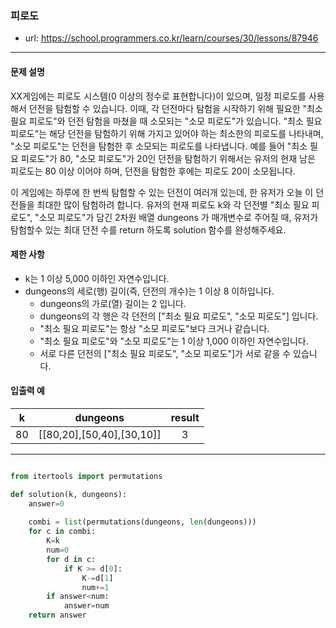 ### 피로도

 - url: https://school.programmers.co.kr/learn/courses/30/lessons/87946
 
 --------
 
#### 문제 설명
XX게임에는 피로도 시스템(0 이상의 정수로 표현합니다)이 있으며, 일정 피로도를 사용해서 던전을 탐험할 수 있습니다. 이때, 각 던전마다 탐험을 시작하기 위해 필요한 "최소 필요 피로도"와 던전 탐험을 마쳤을 때 소모되는 "소모 피로도"가 있습니다. "최소 필요 피로도"는 해당 던전을 탐험하기 위해 가지고 있어야 하는 최소한의 피로도를 나타내며, "소모 피로도"는 던전을 탐험한 후 소모되는 피로도를 나타냅니다. 예를 들어 "최소 필요 피로도"가 80, "소모 피로도"가 20인 던전을 탐험하기 위해서는 유저의 현재 남은 피로도는 80 이상 이어야 하며, 던전을 탐험한 후에는 피로도 20이 소모됩니다.

이 게임에는 하루에 한 번씩 탐험할 수 있는 던전이 여러개 있는데, 한 유저가 오늘 이 던전들을 최대한 많이 탐험하려 합니다. 유저의 현재 피로도 k와 각 던전별 "최소 필요 피로도", "소모 피로도"가 담긴 2차원 배열 dungeons 가 매개변수로 주어질 때, 유저가 탐험할수 있는 최대 던전 수를 return 하도록 solution 함수를 완성해주세요.

#### 제한 사항
 - k는 1 이상 5,000 이하인 자연수입니다.
 - dungeons의 세로(행) 길이(즉, 던전의 개수)는 1 이상 8 이하입니다.
   - dungeons의 가로(열) 길이는 2 입니다.
   - dungeons의 각 행은 각 던전의 ["최소 필요 피로도", "소모 피로도"] 입니다.
   - "최소 필요 피로도"는 항상 "소모 피로도"보다 크거나 같습니다.
   - "최소 필요 피로도"와 "소모 피로도"는 1 이상 1,000 이하인 자연수입니다.
   - 서로 다른 던전의 ["최소 필요 피로도", "소모 피로도"]가 서로 같을 수 있습니다.

 
#### 입출력 예
 |k|dungeons|result|
 |:---:|:---:|:---:|
 |80|[[80,20],[50,40],[30,10]]|3|
 
--------

```python

from itertools import permutations

def solution(k, dungeons):
    answer=0
    
    combi = list(permutations(dungeons, len(dungeons)))
    for c in combi:
        K=k
        num=0
        for d in c:
            if K >= d[0]:
                K-=d[1]
                num+=1
        if answer<num:
            answer=num
    return answer
    

```